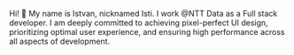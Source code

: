 Hi! 👋 My name is Istvan, nicknamed Isti.
I work @NTT Data as a Full stack developer.
I am deeply committed to achieving pixel-perfect UI design, prioritizing optimal user experience, and ensuring high performance across all aspects of development.
